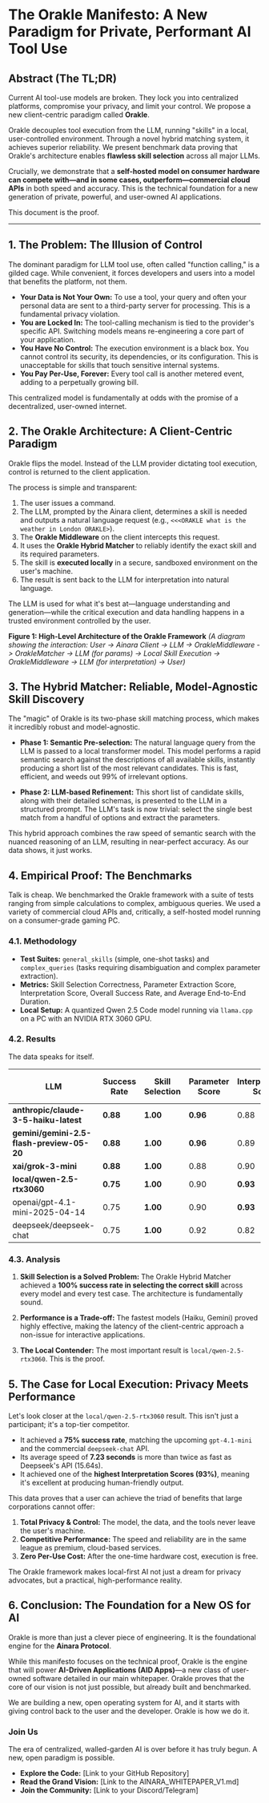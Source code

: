# The Orakle Manifesto: A New Paradigm for Private, Performant AI Tool Use

## Abstract (The TL;DR)

Current AI tool-use models are broken. They lock you into centralized platforms, compromise your privacy, and limit your control. We propose a new client-centric paradigm called **Orakle**.

Orakle decouples tool execution from the LLM, running "skills" in a local, user-controlled environment. Through a novel hybrid matching system, it achieves superior reliability. We present benchmark data proving that Orakle's architecture enables **flawless skill selection** across all major LLMs.

Crucially, we demonstrate that a **self-hosted model on consumer hardware can compete with—and in some cases, outperform—commercial cloud APIs** in both speed and accuracy. This is the technical foundation for a new generation of private, powerful, and user-owned AI applications.

This document is the proof.

---

## 1. The Problem: The Illusion of Control

The dominant paradigm for LLM tool use, often called "function calling," is a gilded cage. While convenient, it forces developers and users into a model that benefits the platform, not them.

*   **Your Data is Not Your Own:** To use a tool, your query and often your personal data are sent to a third-party server for processing. This is a fundamental privacy violation.
*   **You are Locked In:** The tool-calling mechanism is tied to the provider's specific API. Switching models means re-engineering a core part of your application.
*   **You Have No Control:** The execution environment is a black box. You cannot control its security, its dependencies, or its configuration. This is unacceptable for skills that touch sensitive internal systems.
*   **You Pay Per-Use, Forever:** Every tool call is another metered event, adding to a perpetually growing bill.

This centralized model is fundamentally at odds with the promise of a decentralized, user-owned internet.

## 2. The Orakle Architecture: A Client-Centric Paradigm

Orakle flips the model. Instead of the LLM provider dictating tool execution, control is returned to the client application.

The process is simple and transparent:

1.  The user issues a command.
2.  The LLM, prompted by the Ainara client, determines a skill is needed and outputs a natural language request (e.g., `<<<ORAKLE what is the weather in London ORAKLE>`).
3.  The **Orakle Middleware** on the client intercepts this request.
4.  It uses the **Orakle Hybrid Matcher** to reliably identify the exact skill and its required parameters.
5.  The skill is **executed locally** in a secure, sandboxed environment on the user's machine.
6.  The result is sent back to the LLM for interpretation into natural language.

The LLM is used for what it's best at—language understanding and generation—while the critical execution and data handling happens in a trusted environment controlled by the user.

**Figure 1: High-Level Architecture of the Orakle Framework**
*(A diagram showing the interaction: User -> Ainara Client -> LLM -> OrakleMiddleware -> OrakleMatcher -> LLM (for params) -> Local Skill Execution -> OrakleMiddleware -> LLM (for interpretation) -> User)*

## 3. The Hybrid Matcher: Reliable, Model-Agnostic Skill Discovery

The "magic" of Orakle is its two-phase skill matching process, which makes it incredibly robust and model-agnostic.

*   **Phase 1: Semantic Pre-selection:** The natural language query from the LLM is passed to a local transformer model. This model performs a rapid semantic search against the descriptions of all available skills, instantly producing a short list of the most relevant candidates. This is fast, efficient, and weeds out 99% of irrelevant options.

*   **Phase 2: LLM-based Refinement:** This short list of candidate skills, along with their detailed schemas, is presented to the LLM in a structured prompt. The LLM's task is now trivial: select the single best match from a handful of options and extract the parameters.

This hybrid approach combines the raw speed of semantic search with the nuanced reasoning of an LLM, resulting in near-perfect accuracy. As our data shows, it just works.

## 4. Empirical Proof: The Benchmarks

Talk is cheap. We benchmarked the Orakle framework with a suite of tests ranging from simple calculations to complex, ambiguous queries. We used a variety of commercial cloud APIs and, critically, a self-hosted model running on a consumer-grade gaming PC.

### 4.1. Methodology

*   **Test Suites:** `general_skills` (simple, one-shot tasks) and `complex_queries` (tasks requiring disambiguation and complex parameter extraction).
*   **Metrics:** Skill Selection Correctness, Parameter Extraction Score, Interpretation Score, Overall Success Rate, and Average End-to-End Duration.
*   **Local Setup:** A quantized Qwen 2.5 Code model running via `llama.cpp` on a PC with an NVIDIA RTX 3060 GPU.

### 4.2. Results

The data speaks for itself.

| LLM                                        | Success Rate | **Skill Selection** | Parameter Score | Interpretation Score | Avg Duration (s) |
| ------------------------------------------ | ------------ | ------------------- | --------------- | -------------------- | ---------------- |
| **anthropic/claude-3-5-haiku-latest**      | **0.88**     | **1.00**            | **0.96**        | 0.88                 | **4.71**         |
| **gemini/gemini-2.5-flash-preview-05-20**  | **0.88**     | **1.00**            | **0.96**        | 0.89                 | **4.24**         |
| **xai/grok-3-mini**                        | **0.88**     | **1.00**            | 0.88            | 0.90                 | 9.99             |
| **local/qwen-2.5-rtx3060**                 | **0.75**     | **1.00**            | 0.90            | **0.93**             | 7.23             |
| openai/gpt-4.1-mini-2025-04-14             | 0.75         | **1.00**            | 0.90            | **0.93**             | 7.30             |
| deepseek/deepseek-chat                     | 0.75         | **1.00**            | 0.92            | 0.82                 | 15.64            |

### 4.3. Analysis

1.  **Skill Selection is a Solved Problem:** The Orakle Hybrid Matcher achieved a **100% success rate in selecting the correct skill** across every model and every test case. The architecture is fundamentally sound.

2.  **Performance is a Trade-off:** The fastest models (Haiku, Gemini) proved highly effective, making the latency of the client-centric approach a non-issue for interactive applications.

3.  **The Local Contender:** The most important result is `local/qwen-2.5-rtx3060`. This is the proof.

## 5. The Case for Local Execution: Privacy Meets Performance

Let's look closer at the `local/qwen-2.5-rtx3060` result. This isn't just a participant; it's a top-tier competitor.

*   It achieved a **75% success rate**, matching the upcoming `gpt-4.1-mini` and the commercial `deepseek-chat` API.
*   Its average speed of **7.23 seconds** is more than twice as fast as Deepseek's API (15.64s).
*   It achieved one of the **highest Interpretation Scores (93%)**, meaning it's excellent at producing human-friendly output.

This data proves that a user can achieve the triad of benefits that large corporations cannot offer:

1.  **Total Privacy & Control:** The model, the data, and the tools never leave the user's machine.
2.  **Competitive Performance:** The speed and reliability are in the same league as premium, cloud-based services.
3.  **Zero Per-Use Cost:** After the one-time hardware cost, execution is free.

The Orakle framework makes local-first AI not just a dream for privacy advocates, but a practical, high-performance reality.

## 6. Conclusion: The Foundation for a New OS for AI

Orakle is more than just a clever piece of engineering. It is the foundational engine for the **Ainara Protocol**.

While this manifesto focuses on the technical proof, Orakle is the engine that will power **AI-Driven Applications (AID Apps)**—a new class of user-owned software detailed in our main whitepaper. Orakle proves that the core of our vision is not just possible, but already built and benchmarked.

We are building a new, open operating system for AI, and it starts with giving control back to the user and the developer. Orakle is how we do it.

### Join Us

The era of centralized, walled-garden AI is over before it has truly begun. A new, open paradigm is possible.

*   **Explore the Code:** [Link to your GitHub Repository]
*   **Read the Grand Vision:** [Link to the AINARA_WHITEPAPER_V1.md]
*   **Join the Community:** [Link to your Discord/Telegram]
